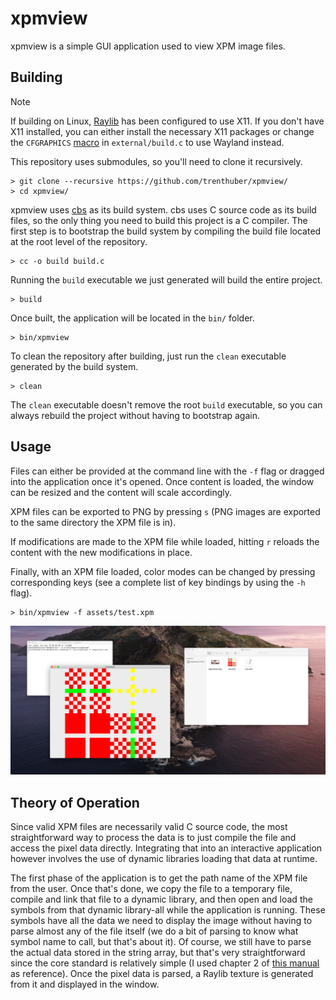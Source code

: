 # xpmview

xpmview is a simple GUI application used to view XPM image files.

## Building

> [!NOTE]
> If building on Linux, [Raylib](https://github.com/raysan5/raylib/) has been configured to use X11. If you don't have X11 installed, you can either install the necessary X11 packages or change the `CFGRAPHICS` [macro](https://github.com/raysan5/raylib/blob/282d6478baa51a509bf0a4b1d761a0bd7fd8bbf7/src/rglfw.c#L32) in `external/build.c` to use Wayland instead.

This repository uses submodules, so you'll need to clone it recursively.

```console
> git clone --recursive https://github.com/trenthuber/xpmview/
> cd xpmview/
```

xpmview uses [cbs](https://github.com/trenthuber/cbs/) as its build system. cbs uses C source code as its build files, so the only thing you need to build this project is a C compiler. The first step is to bootstrap the build system by compiling the build file located at the root level of the repository.

```console
> cc -o build build.c
```

Running the `build` executable we just generated will build the entire project.

```console
> build
```

Once built, the application will be located in the `bin/` folder.

```console
> bin/xpmview
```

To clean the repository after building, just run the `clean` executable generated by the build system.

```console
> clean
```

The `clean` executable doesn't remove the root `build` executable, so you can always rebuild the project without having to bootstrap again.

## Usage

Files can either be provided at the command line with the `-f` flag or dragged into the application once it's opened. Once content is loaded, the window can be resized and the content will scale accordingly.

XPM files can be exported to PNG by pressing `s` (PNG images are exported to the same directory the XPM file is in).

If modifications are made to the XPM file while loaded, hitting `r` reloads the content with the new modifications in place.

Finally, with an XPM file loaded, color modes can be changed by pressing corresponding keys (see a complete list of key bindings by using the `-h` flag).

```console
> bin/xpmview -f assets/test.xpm
```
![Here's an image of the above command running on my machine.](assets/application.png "Running the above command")

## Theory of Operation

Since valid XPM files are necessarily valid C source code, the most straightforward way to process the data is to just compile the file and access the pixel data directly. Integrating that into an interactive application however involves the use of dynamic libraries loading that data at runtime.

The first phase of the application is to get the path name of the XPM file from the user. Once that's done, we copy the file to a temporary file, compile and link that file to a dynamic library, and then open and load the symbols from that dynamic library-all while the application is running. These symbols have all the data we need to display the image without having to parse almost any of the file itself (we do a bit of parsing to know what symbol name to call, but that's about it). Of course, we still have to parse the actual data stored in the string array, but that's very straightforward since the core standard is relatively simple (I used chapter 2 of [this manual](https://www.xfree86.org/4.8.0/xpm.pdf) as reference). Once the pixel data is parsed, a Raylib texture is generated from it and displayed in the window.
